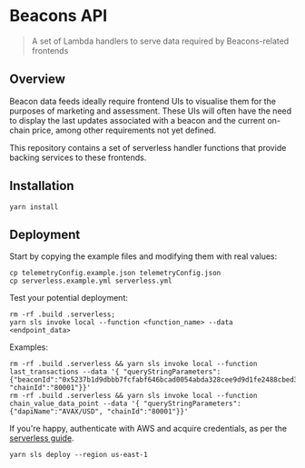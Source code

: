 # Beacons API

> A set of Lambda handlers to serve data required by Beacons-related frontends

## Overview

Beacon data feeds ideally require frontend UIs to visualise them for the purposes of marketing and assessment. These UIs
will often have the need to display the last updates associated with a beacon and the current on-chain price, among
other requirements not yet defined.

This repository contains a set of serverless handler functions that provide backing services to these frontends.

## Installation

```shell
yarn install
```

## Deployment

Start by copying the example files and modifying them with real values:

```shell
cp telemetryConfig.example.json telemetryConfig.json
cp serverless.example.yml serverless.yml
```

Test your potential deployment:

```shell
rm -rf .build .serverless;
yarn sls invoke local --function <function_name> --data <endpoint_data>
```

Examples:

```shell
rm -rf .build .serverless && yarn sls invoke local --function last_transactions --data '{ "queryStringParameters": {"beaconId":"0x5237b1d9dbbb7fcfabf646bcad0054abda328cee9d9d1fe2488cbed3a33cd47e", "chainId":"80001"}}'
rm -rf .build .serverless && yarn sls invoke local --function chain_value_data_point --data '{ "queryStringParameters": {"dapiName":"AVAX/USD", "chainId":"80001"}}'
```

If you're happy, authenticate with AWS and acquire credentials, as per the
[serverless guide](https://www.serverless.com/framework/docs/providers/aws/guide/credentials).

```shell
yarn sls deploy --region us-east-1
```
